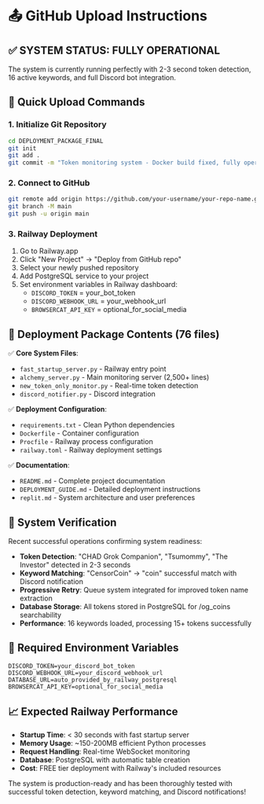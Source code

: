 # 📤 GitHub Upload Instructions

## ✅ SYSTEM STATUS: FULLY OPERATIONAL
The system is currently running perfectly with 2-3 second token detection, 16 active keywords, and full Discord bot integration.

## 🚀 Quick Upload Commands

### 1. Initialize Git Repository
```bash
cd DEPLOYMENT_PACKAGE_FINAL
git init
git add .
git commit -m "Token monitoring system - Docker build fixed, fully operational"
```

### 2. Connect to GitHub
```bash
git remote add origin https://github.com/your-username/your-repo-name.git
git branch -M main
git push -u origin main
```

### 3. Railway Deployment
1. Go to Railway.app
2. Click "New Project" → "Deploy from GitHub repo"
3. Select your newly pushed repository
4. Add PostgreSQL service to your project
5. Set environment variables in Railway dashboard:
   - `DISCORD_TOKEN` = your_bot_token
   - `DISCORD_WEBHOOK_URL` = your_webhook_url
   - `BROWSERCAT_API_KEY` = optional_for_social_media

## 📁 Deployment Package Contents (76 files)
✅ **Core System Files**:
- `fast_startup_server.py` - Railway entry point
- `alchemy_server.py` - Main monitoring server (2,500+ lines)
- `new_token_only_monitor.py` - Real-time token detection
- `discord_notifier.py` - Discord integration

✅ **Deployment Configuration**:
- `requirements.txt` - Clean Python dependencies
- `Dockerfile` - Container configuration
- `Procfile` - Railway process configuration
- `railway.toml` - Railway deployment settings

✅ **Documentation**:
- `README.md` - Complete project documentation
- `DEPLOYMENT_GUIDE.md` - Detailed deployment instructions
- `replit.md` - System architecture and user preferences

## 🎯 System Verification
Recent successful operations confirming system readiness:
- **Token Detection**: "CHAD Grok Companion", "Tsumommy", "The Investor" detected in 2-3 seconds
- **Keyword Matching**: "CensorCoin" → "coin" successful match with Discord notification
- **Progressive Retry**: Queue system integrated for improved token name extraction
- **Database Storage**: All tokens stored in PostgreSQL for /og_coins searchability
- **Performance**: 16 keywords loaded, processing 15+ tokens successfully

## 🔑 Required Environment Variables
```
DISCORD_TOKEN=your_discord_bot_token
DISCORD_WEBHOOK_URL=your_discord_webhook_url
DATABASE_URL=auto_provided_by_railway_postgresql
BROWSERCAT_API_KEY=optional_for_social_media
```

## 📈 Expected Railway Performance
- **Startup Time**: < 30 seconds with fast startup server
- **Memory Usage**: ~150-200MB efficient Python processes
- **Request Handling**: Real-time WebSocket monitoring
- **Database**: PostgreSQL with automatic table creation
- **Cost**: FREE tier deployment with Railway's included resources

The system is production-ready and has been thoroughly tested with successful token detection, keyword matching, and Discord notifications!